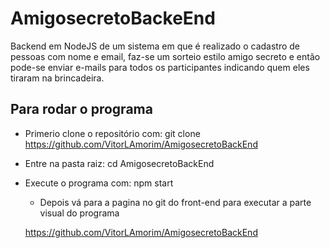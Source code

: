 # AmigosecretoBackeEnd

Backend em NodeJS de um sistema em que é realizado o cadastro de pessoas com nome e email, faz-se um sorteio estilo amigo secreto e então pode-se enviar e-mails para todos os participantes indicando quem eles tiraram na brincadeira.




## Para rodar o programa

- Primerio clone o repositório com:
  git clone https://github.com/VitorLAmorim/AmigosecretoBackEnd
  
- Entre na pasta raiz:
  cd AmigosecretoBackEnd

- Execute o programa com:
  npm start
  
  - Depois vá para a pagina no git do front-end para executar a parte visual do programa
  
  https://github.com/VitorLAmorim/AmigosecretoBackEnd
